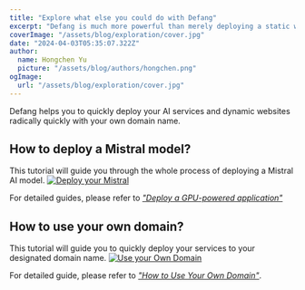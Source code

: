 ```yaml
---
title: "Explore what else you could do with Defang"
excerpt: "Defang is much more powerful than merely deploying a static webpage. We understand that you need to constantly manage your database, exchange information through APIs, and have AI support your service, among other requirements. Defang has got you covered. Click the title to discover how Defang excels in these areas."
coverImage: "/assets/blog/exploration/cover.jpg"
date: "2024-04-03T05:35:07.322Z"
author:
  name: Hongchen Yu
  picture: "/assets/blog/authors/hongchen.png"
ogImage:
  url: "/assets/blog/exploration/cover.jpg"
---
```


Defang helps you to quickly deploy your AI services and dynamic websites radically quickly with your own domain name.

## How to deploy a Mistral model?
This tutorial will guide you through the whole process of deploying a Mistral AI model.
[![Deploy your Mistral](/assets/blog/embeddedVideos/deployMistral.jpeg)](https://www.youtube.com/watch?v=n4RlMpsdTbs)

For detailed guides, please refer to *["Deploy a GPU-powered application"](https://docs.defang.io/docs/tutorials/deploy-with-gpu)*

## How to use your own domain?
This tutorial will guide you to quickly deploy your services to your designated domain name. 
[![Use your Own Domain](/assets/blog/embeddedVideos/useyourdomain.jpeg)](https://www.youtube.com/watch?v=n4RlMpsdTbs&t=159s)

For detailed guide, please refer to *["How to Use Your Own Domain"](https://docs.defang.io/docs/tutorials/use-your-own-domain-name)*.

